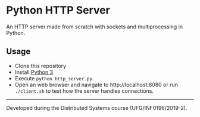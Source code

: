 # Python HTTP Server
An HTTP server made from scratch with sockets and multiprocessing in Python.

## Usage
- Clone this repository
- Install [Python 3](https://www.python.org/downloads/)
- Execute `python http_server.py`. 
- Open an web browser and navigate to http://localhost:8080 or run `./client.sh` to test how the server handles connections.

---

Developed during the Distributed Systems course (UFG/INF0196/2019-2).
